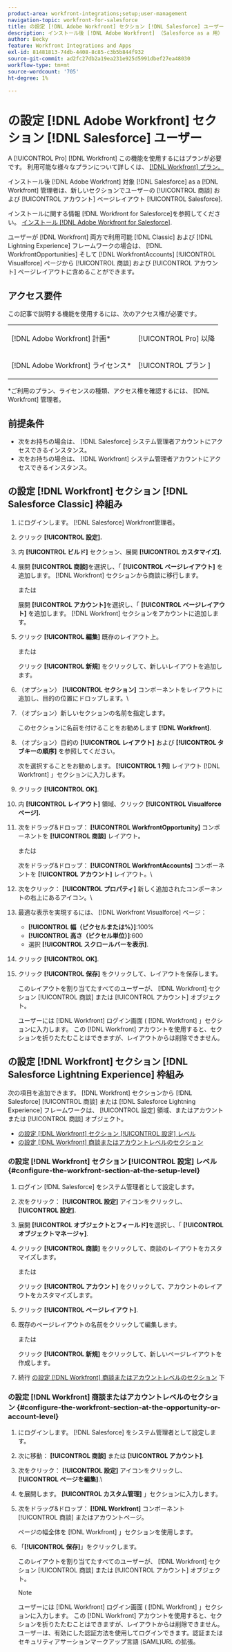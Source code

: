 ```yaml
---
product-area: workfront-integrations;setup;user-management
navigation-topic: workfront-for-salesforce
title: の設定 [!DNL Adobe Workfront] セクション [!DNL Salesforce] ユーザー
description: インストール後 [!DNL Adobe Workfront] （Salesforce as a 用） [!DNL Workfront] 管理者は、Salesforce の商談とアカウントページレイアウトに新しいセクションで追加することで、ユーザーが使用できるようにすることができます。
author: Becky
feature: Workfront Integrations and Apps
exl-id: 81481813-74db-4408-8c85-c3b5b844f932
source-git-commit: ad2fc27db2a19ea231e925d5991dbef27ea48030
workflow-type: tm+mt
source-wordcount: '705'
ht-degree: 1%

---
```


# の設定 [!DNL Adobe Workfront] セクション [!DNL Salesforce] ユーザー

A [!UICONTROL Pro] [!DNL Workfront] この機能を使用するにはプランが必要です。 利用可能な様々なプランについて詳しくは、 [[!DNL Workfront] プラン。](https://www.workfront.com/plans)

インストール後 [!DNL Adobe Workfront] 対象 [!DNL Salesforce] as a [!DNL Workfront] 管理者は、新しいセクションでユーザーの [!UICONTROL 商談] および [!UICONTROL アカウント]
ページレイアウト [!UICONTROL Salesforce].

インストールに関する情報 [!DNL Workfront for Salesforce]を参照してください。 [インストール [!DNL Adobe Workfront for Salesforce]](../../workfront-integrations-and-apps/using-workfront-with-salesforce/install-workfront-for-salesforce.md).

ユーザーが [!DNL Workfront] 両方で利用可能 [!DNL Classic] および [!DNL Lightning Experience] フレームワークの場合は、 [!DNL WorkfrontOpportunities] そして [!DNL WorkfrontAccounts] [!UICONTROL Visualforce] ページから [!UICONTROL 商談] および [!UICONTROL アカウント] ページレイアウトに含めることができます。

## アクセス要件

この記事で説明する機能を使用するには、次のアクセス権が必要です。

<table style="table-layout:auto"> 
 <col> 
 <col> 
 <tbody> 
  <tr> 
   <td role="rowheader">[!DNL Adobe Workfront] 計画*</td> 
   <td> <p>[!UICONTROL Pro] 以降</p> </td> 
  </tr> 
  <tr> 
   <td role="rowheader">[!DNL Adobe Workfront] ライセンス*</td> 
   <td> <p>[!UICONTROL プラン ]</p> </td> 
  </tr> 
 </tbody> 
</table>

&#42;ご利用のプラン、ライセンスの種類、アクセス権を確認するには、 [!DNL Workfront] 管理者。

## 前提条件

* 次をお持ちの場合は、 [!DNL Salesforce] システム管理者アカウントにアクセスできるインスタンス。
* 次をお持ちの場合は、 [!DNL Workfront] システム管理者アカウントにアクセスできるインスタンス。

## の設定 [!DNL Workfront] セクション [!DNL Salesforce Classic] 枠組み

1. にログインします。 [!DNL Salesforce] Workfront管理者。
1. クリック **[!UICONTROL 設定].**
1. 内 **[!UICONTROL ビルド]** セクション、展開 **[!UICONTROL カスタマイズ].**

1. 展開 **[!UICONTROL 商談]**&#x200B;を選択し、「 **[!UICONTROL ページレイアウト]** を追加します。 [!DNL Workfront] セクションから商談に移行します。

   または

   展開 **[!UICONTROL アカウント]**&#x200B;を選択し、「 **[!UICONTROL ページレイアウト]** を追加します。 [!DNL Workfront] セクションをアカウントに追加します。

1. クリック **[!UICONTROL 編集]** 既存のレイアウト上。

   または

   クリック **[!UICONTROL 新規]** をクリックして、新しいレイアウトを追加します。

1. （オプション） **[!UICONTROL セクション]** コンポーネントをレイアウトに追加し、目的の位置にドロップします。\

1. （オプション）新しいセクションの名前を指定します。

   このセクションに名前を付けることをお勧めします **[!DNL Workfront]**.

1. （オプション）目的の **[!UICONTROL レイアウト]** および **[!UICONTROL タブキーの順序]** を参照してください。

   次を選択することをお勧めします。 **[!UICONTROL 1 列]** レイアウト [!DNL Workfront] 」セクションに入力します。

1. クリック **[!UICONTROL OK]**.
1. 内 **[!UICONTROL レイアウト]** 領域、クリック **[!UICONTROL Visualforce ページ].**

1. 次をドラッグ&amp;ドロップ： **[!UICONTROL WorkfrontOpportunity]** コンポーネントを **[!UICONTROL 商談]** レイアウト。

   または

   次をドラッグ&amp;ドロップ： **[!UICONTROL WorkfrontAccounts]** コンポーネントを  **[!UICONTROL アカウント]** レイアウト。\

1. 次をクリック： **[!UICONTROL プロパティ]** 新しく追加されたコンポーネントの右上にあるアイコン。\

1. 最適な表示を実現するには、 [!DNL Workfront Visualforce] ページ：

   * **[!UICONTROL 幅（ピクセルまたは%）]**:100%
   * **[!UICONTROL 高さ（ピクセル単位）]**:600
   * 選択 **[!UICONTROL スクロールバーを表示]**.

1. クリック **[!UICONTROL OK]**.
1. クリック **[!UICONTROL 保存]** をクリックして、レイアウトを保存します。

   このレイアウトを割り当てたすべてのユーザーが、 [!DNL Workfront] セクション [!UICONTROL 商談] または [!UICONTROL アカウント] オブジェクト。

   ユーザーには [!DNL Workfront] ログイン画面 ( [!DNL Workfront] 」セクションに入力します。 この [!DNL Workfront] アカウントを使用すると、セクションを折りたたむことはできますが、レイアウトからは削除できません。

## の設定 [!DNL Workfront] セクション [!DNL Salesforce Lightning Experience] 枠組み

次の項目を追加できます。 [!DNL Workfront] セクションから [!DNL Salesforce] [!UICONTROL 商談] または [!DNL Salesforce Lightning Experience] フレームワークは、 [!UICONTROL 設定] 領域、またはアカウントまたは [!UICONTROL 商談] オブジェクト。

* [の設定 [!DNL Workfront] セクション [!UICONTROL 設定] レベル](#configure-the-workfront-section-at-the-setup-level-configure-the-workfront-section-at-the-setup-level)
* [の設定 [!DNL Workfront] 商談またはアカウントレベルのセクション](#configure-the-workfront-section-at-the-opportunity-or-account-level-configure-the-workfront-section-at-the-opportunity-or-account-level)

### の設定 [!DNL Workfront] セクション [!UICONTROL 設定] レベル {#configure-the-workfront-section-at-the-setup-level}

1. ログイン [!DNL Salesforce] をシステム管理者として設定します。
1. 次をクリック： **[!UICONTROL 設定]** アイコンをクリックし、 **[!UICONTROL 設定]**.

1. 展開 **[!UICONTROL オブジェクトとフィールド]**&#x200B;を選択し、「 **[!UICONTROL オブジェクトマネージャ]**.

1. クリック **[!UICONTROL 商談]** をクリックして、商談のレイアウトをカスタマイズします。

   または

   クリック **[!UICONTROL アカウント]** をクリックして、アカウントのレイアウトをカスタマイズします。

1. クリック **[!UICONTROL ページレイアウト]**.
1. 既存のページレイアウトの名前をクリックして編集します。

   または

   クリック **[!UICONTROL 新規]** をクリックして、新しいページレイアウトを作成します。

1. 続行 [の設定 [!DNL Workfront] 商談またはアカウントレベルのセクション](#configure-the-workfront-section-at-the-opportunity-or-account-level-configure-the-workfront-section-at-the-opportunity-or-account-level) 下

### の設定 [!DNL Workfront] 商談またはアカウントレベルのセクション {#configure-the-workfront-section-at-the-opportunity-or-account-level}

1. にログインします。 [!DNL Salesforce] をシステム管理者として設定します。
1. 次に移動： **[!UICONTROL 商談]** または **[!UICONTROL アカウント]**.

1. 次をクリック： **[!UICONTROL 設定]** アイコンをクリックし、 **[!UICONTROL ページを編集]**.\

1. を展開します。 **[!UICONTROL カスタム管理]** 」セクションに入力します。
1. 次をドラッグ&amp;ドロップ： **[!DNL Workfront]** コンポーネント [!UICONTROL 商談] またはアカウントページ。

   ページの幅全体を [!DNL Workfront] 」セクションを使用します。

1. 「**[!UICONTROL 保存]**」をクリックします。

   このレイアウトを割り当てたすべてのユーザーが、 [!DNL Workfront] セクション [!UICONTROL 商談] または [!UICONTROL アカウント] オブジェクト。

   >[!NOTE]
   >
   >ユーザーには [!DNL Workfront] ログイン画面 ( [!DNL Workfront] 」セクションに入力します。 この [!DNL Workfront] アカウントを使用すると、セクションを折りたたむことはできますが、レイアウトからは削除できません。 ユーザーは、有効にした認証方法を使用してログインできます。認証またはセキュリティアサーションマークアップ言語 (SAML)URL の拡張。

